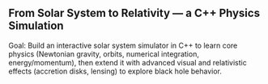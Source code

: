 ## From Solar System to Relativity — a C++ Physics Simulation

Goal: Build an interactive solar system simulator in C++ to learn core physics (Newtonian gravity, orbits, numerical integration, energy/momentum), then extend it with advanced visual and relativistic effects (accretion disks, lensing) to explore black hole behavior.
